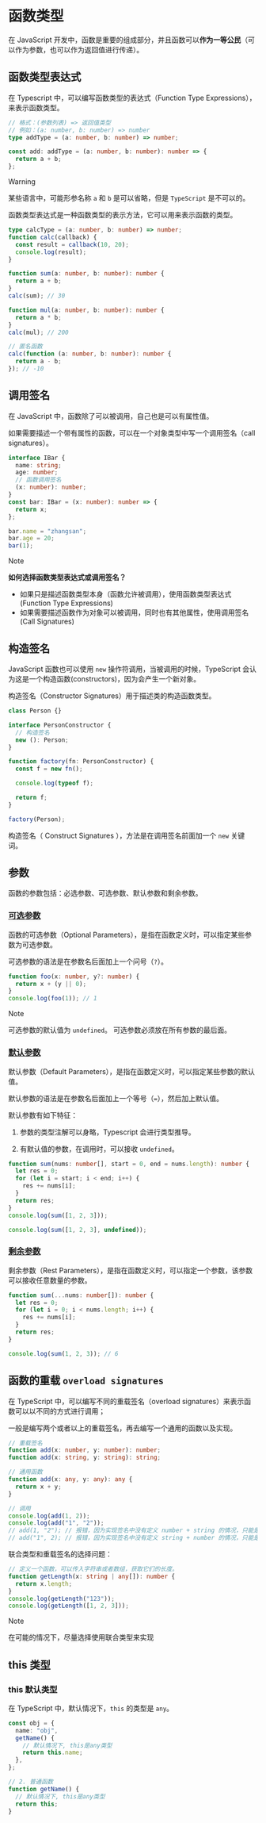 # 函数类型

在 JavaScript 开发中，函数是重要的组成部分，并且函数可以**作为一等公民**（可以作为参数，也可以作为返回值进行传递）。

## 函数类型表达式

在 Typescript 中，可以编写函数类型的表达式（Function Type Expressions），来表示函数类型。

```typescript
// 格式：(参数列表) => 返回值类型
// 例如：(a: number, b: number) => number
type addType = (a: number, b: number) => number;

const add: addType = (a: number, b: number): number => {
  return a + b;
};
```

> [!WARNING]
>
> 某些语言中，可能形参名称 `a` 和 `b` 是可以省略，但是 `TypeScript` 是不可以的。

函数类型表达式是一种函数类型的表示方法，它可以用来表示函数的类型。

```typescript
type calcType = (a: number, b: number) => number;
function calc(callback) {
  const result = callback(10, 20);
  console.log(result);
}

function sum(a: number, b: number): number {
  return a + b;
}
calc(sum); // 30

function mul(a: number, b: number): number {
  return a * b;
}
calc(mul); // 200

// 匿名函数
calc(function (a: number, b: number): number {
  return a - b;
}); // -10
```

## 调用签名

在 JavaScript 中，函数除了可以被调用，自己也是可以有属性值。

如果需要描述一个带有属性的函数，可以在一个对象类型中写一个调用签名（call signatures）。

```typescript
interface IBar {
  name: string;
  age: number;
  // 函数调用签名
  (x: number): number;
}
const bar: IBar = (x: number): number => {
  return x;
};

bar.name = "zhangsan";
bar.age = 20;
bar(1);
```

> [!NOTE]
>
> **如何选择函数类型表达式或调用签名？**
>
> - 如果只是描述函数类型本身（函数允许被调用），使用函数类型表达式(Function Type Expressions)
> - 如果需要描述函数作为对象可以被调用，同时也有其他属性，使用调用签名(Call Signatures)

## 构造签名

JavaScript 函数也可以使用 `new` 操作符调用，当被调用的时候，TypeScript 会认为这是一个构造函数(constructors)，因为会产生一个新对象。

构造签名（Constructor Signatures）用于描述类的构造函数类型。

```typescript
class Person {}

interface PersonConstructor {
  // 构造签名
  new (): Person;
}

function factory(fn: PersonConstructor) {
  const f = new fn();

  console.log(typeof f);

  return f;
}

factory(Person);
```

构造签名（ Construct Signatures ），方法是在调用签名前面加一个 `new` 关键词。

## 参数

函数的参数包括：必选参数、可选参数、默认参数和剩余参数。

### [可选参数](05.optional-parameters.ts)

函数的可选参数（Optional Parameters），是指在函数定义时，可以指定某些参数为可选参数。

可选参数的语法是在参数名后面加上一个问号（`?`）。

```typescript
function foo(x: number, y?: number) {
  return x + (y || 0);
}
console.log(foo(1)); // 1
```

> [!NOTE]
>
> 可选参数的默认值为 `undefined`。
> 可选参数必须放在所有参数的最后面。

### [默认参数](06.default-parameters.ts)

默认参数（Default Parameters），是指在函数定义时，可以指定某些参数的默认值。

默认参数的语法是在参数名后面加上一个等号（`=`），然后加上默认值。

默认参数有如下特征：

1. 参数的类型注解可以身略，Typescript 会进行类型推导。

2. 有默认值的参数，在调用时，可以接收 `undefined`。

```typescript
function sum(nums: number[], start = 0, end = nums.length): number {
  let res = 0;
  for (let i = start; i < end; i++) {
    res += nums[i];
  }
  return res;
}
console.log(sum([1, 2, 3]));

console.log(sum([1, 2, 3], undefined));
```

### [剩余参数](07.rest-parameters.ts)

剩余参数（Rest Parameters），是指在函数定义时，可以指定一个参数，该参数可以接收任意数量的参数。

```typescript
function sum(...nums: number[]): number {
  let res = 0;
  for (let i = 0; i < nums.length; i++) {
    res += nums[i];
  }
  return res;
}

console.log(sum(1, 2, 3)); // 6
```

## 函数的重载 `overload signatures`

在 TypeScript 中，可以编写不同的重载签名（overload signatures）来表示函数可以以不同的方式进行调用；

一般是编写两个或者以上的重载签名，再去编写一个通用的函数以及实现。

```typescript
// 重载签名
function add(x: number, y: number): number;
function add(x: string, y: string): string;

// 通用函数
function add(x: any, y: any): any {
  return x + y;
}

// 调用
console.log(add(1, 2));
console.log(add("1", "2"));
// add(1, "2"); // 报错，因为实现签名中没有定义 number + string 的情况，只能是 number + number 或者 string + string
// add("1", 2); // 报错，因为实现签名中没有定义 string + number 的情况，只能是 number + number 或者 string + string
```

联合类型和重载签名的选择问题：

```typescript
// 定义一个函数，可以传入字符串或者数组，获取它们的长度。
function getLength(x: string | any[]): number {
  return x.length;
}
console.log(getLength("123"));
console.log(getLength([1, 2, 3]));
```

> [!NOTE]
>
> 在可能的情况下，尽量选择使用联合类型来实现

## this 类型

### this 默认类型

在 TypeScript 中，默认情况下，`this` 的类型是 `any`。

```typescript
const obj = {
  name: "obj",
  getName() {
    // 默认情况下, this是any类型
    return this.name;
  },
};

// 2. 普通函数
function getName() {
  // 默认情况下, this是any类型
  return this;
}
```

